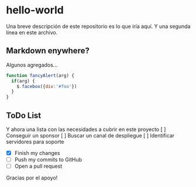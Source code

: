 # hello-world
Una breve descripción de este repositorio es lo que iría aquí.
Y una segunda línea en este archivo.

## Markdown enywhere?
Algunos agregados...
```javascript
function fancyAlert(arg) {
  if(arg) {
    $.facebox({div:'#foo'})
  }
}
```

## ToDo List
Y ahora una lista con las necesidades a cubrir en este proyecto
 [ ] Conseguir un sponsor
 [ ] Buscar un canal de despliegue
 [ ] Identificar servidores para soporte
 
 
 - [x] Finish my changes
- [ ] Push my commits to GitHub
- [ ] Open a pull request
 
Gracias por el apoyo!
